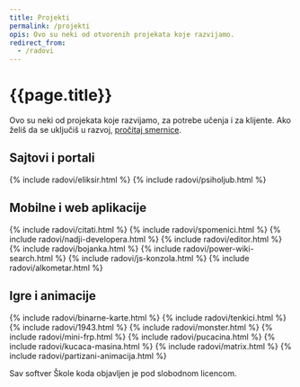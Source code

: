 ```yaml
---
title: Projekti
permalink: /projekti
opis: Ovo su neki od otvorenih projekata koje razvijamo.
redirect_from:
  - /radovi
---
```


# {{page.title}}

<p>Ovo su neki od projekata koje razvijamo, za potrebe učenja i za klijente. Ako želiš da se uključiš u razvoj, <a href="https://skolakoda.org/kako-doprinositi/">pročitaj smernice</a>.</p>

<h2>Sajtovi i portali</h2>

<div class="radovi">
{% include radovi/eliksir.html %}
{% include radovi/psiholjub.html %}
</div>

<h2>Mobilne i web aplikacije</h2>

<div class="radovi">
{% include radovi/citati.html %}
{% include radovi/spomenici.html %}
{% include radovi/nadji-developera.html %}
{% include radovi/editor.html %}
{% include radovi/bojanka.html %}
{% include radovi/power-wiki-search.html %}
{% include radovi/js-konzola.html %}
{% include radovi/alkometar.html %}
</div>

<h2>Igre i animacije</h2>

<div class="radovi">
{% include radovi/binarne-karte.html %}
{% include radovi/tenkici.html %}
{% include radovi/1943.html %}
{% include radovi/monster.html %}
{% include radovi/mini-frp.html %}
{% include radovi/pucacina.html %}
{% include radovi/kucaca-masina.html %}
{% include radovi/matrix.html %}
{% include radovi/partizani-animacija.html %}
</div>

<p>Sav softver Škole koda objavljen je pod slobodnom licencom.</p>

